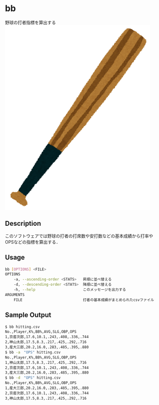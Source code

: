 # bb
野球の打者指標を算出する
![baseball_logo](sport_baseball_bat.png)

## Description
このソフトウェアでは野球の打者の打席数や安打数などの基本成績から打率やOPSなどの指標を算出する．

## Usage
```sh
bb [OPTIONS] <FILE>
OPTIONS
    -a, --ascending-order <STATS>   昇順に並べ替える
    -d, --descending-order <STATS>  降順に並べ替える
    -h, --help                      このメッセージを出力する
ARGUMENTS
    FILE                            打者の基本成績がまとめられたcsvファイル
```

## Sample Output
```sh
$ bb hitting.csv                     
No.,Player,K%,BB%,AVG,SLG,OBP,OPS
1,京産次郎,17.6,10.1,.243,.408,.336,.744
2,神山太郎,17.5,8.3,.217,.425,.292,.716
3,産大三郎,20.2,16.0,.283,.485,.395,.880
$ bb -a　"OPS" hitting.csv
No.,Player,K%,BB%,AVG,SLG,OBP,OPS
1,神山太郎,17.5,8.3,.217,.425,.292,.716
2,京産次郎,17.6,10.1,.243,.408,.336,.744
3,産大三郎,20.2,16.0,.283,.485,.395,.880
$ bb -d　"OPS" hitting.csv
No.,Player,K%,BB%,AVG,SLG,OBP,OPS
1,産大三郎,20.2,16.0,.283,.485,.395,.880
2,京産次郎,17.6,10.1,.243,.408,.336,.744
3,神山太郎,17.5,8.3,.217,.425,.292,.716
```
